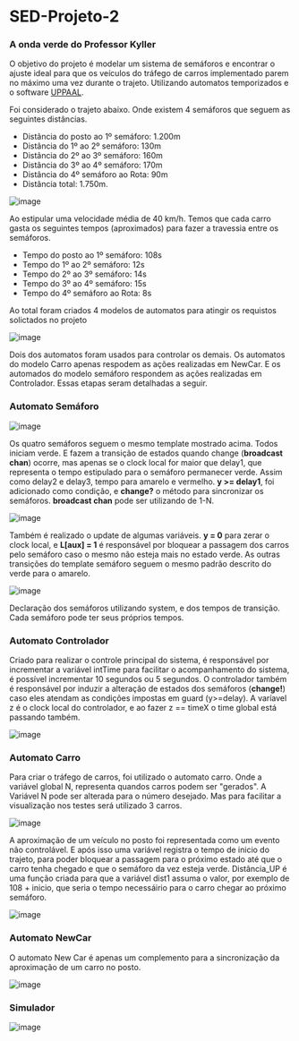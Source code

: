 # SED-Projeto-2
### A onda verde do Professor Kyller

O objetivo do projeto é modelar um sistema de semáforos e encontrar o ajuste ideal para que os veículos do tráfego de carros implementado parem no máximo uma vez durante o trajeto. Utilizando automatos temporizados e o software [UPPAAL](https://uppaal.org/).

Foi considerado o trajeto abaixo. Onde existem 4 semáforos que seguem as seguintes distâncias. 
- Distância do posto ao 1º semáforo: 1.200m
- Distância do 1º ao 2º semáforo: 130m
- Distância do 2º ao 3º semáforo: 160m
- Distância do 3º ao 4º semáforo: 170m
- Distância do 4º semáforo ao Rota: 90m
- Distância total: 1.750m.

![image](https://github.com/DouradoR/SED-Projeto-2/assets/86689951/17711cbf-e576-477c-b415-b1ec1c7251ae)

Ao estipular uma velocidade média de 40 km/h. Temos que cada carro gasta os seguintes tempos (aproximados) para fazer a travessia entre os semáforos.
- Tempo do posto ao 1º semáforo: 108s
- Tempo do 1º ao 2º semáforo: 12s
- Tempo do 2º ao 3º semáforo: 14s
- Tempo do 3º ao 4º semáforo: 15s
- Tempo do 4º semáforo ao Rota: 8s


Ao total foram criados 4 modelos de automatos para atingir os requistos solictados no projeto

![image](https://github.com/DouradoR/SED-Projeto-2/assets/86689951/2c6248ba-b23e-41af-ab7c-065222e9d0ae)


Dois dos automatos foram usados para controlar os demais. Os automatos do modelo Carro apenas respodem as ações realizadas em NewCar. E os automados do modelo semáforo respondem as ações realizadas em Controlador. Essas etapas seram detalhadas a seguir. 

### Automato Semáforo

![image](https://github.com/DouradoR/SED-Projeto-2/assets/86689951/662a36cd-8c72-435f-9ac8-9487963d4ccf)

Os quatro semáforos seguem o mesmo template mostrado acima. Todos iniciam verde. E fazem a transição de estados quando change (__broadcast chan__) ocorre, mas apenas se o clock local for maior que delay1, que representa o tempo estipulado para o semáforo permanecer verde. Assim como delay2 e delay3, tempo para amarelo e vermelho. __y >= delay1__, foi adicionado como condição, e __change?__ o método para sincronizar os semáforos. __broadcast chan__ pode ser utilizando de 1-N. 

![image](https://github.com/DouradoR/SED-Projeto-2/assets/86689951/e50d48bd-6a1f-4c4f-b60b-eeca4650f178)

Também é realizado o update de algumas variáveis. __y = 0__ para zerar o clock local, e __L[aux] = 1__ é responsável por bloquear a passagem dos carros pelo semáforo caso o mesmo não esteja mais no estado verde. As outras transições do template semáforo seguem o mesmo padrão descrito do verde para o amarelo. 

![image](https://github.com/DouradoR/SED-Projeto-2/assets/86689951/65d2c9f4-5750-440f-9f31-1a0958e2b03e)

Declaração dos semáforos utilizando system, e dos tempos de transição. Cada semáforo pode ter seus próprios tempos.


### Automato Controlador

Criado para realizar o controle principal do sistema, é responsável por incrementar a variável intTime para facilitar o acompanhamento do sistema, é possível incrementar 10 segundos ou 5 segundos. O controlador também é responsável por induzir a alteração de estados dos semáforos (__change!__) caso eles atendam as condições impostas em guard (y>=delay). A varíavel z é o clock local do controlador, e ao fazer z == timeX o time global está passando também.  

![image](https://github.com/DouradoR/SED-Projeto-2/assets/86689951/c9b8b0e0-2400-4a5c-add7-711ecacf08e0)


### Automato Carro

Para criar o tráfego de carros, foi utilizado o automato carro. Onde a variável global N, representa quandos carros podem ser "gerados". A Variável N pode ser alterada para o número desejado. Mas para facilitar a visualização nos testes será utilizado 3 carros.  

![image](https://github.com/DouradoR/SED-Projeto-2/assets/86689951/6f436f8f-0c2c-4d96-b262-121e69c1bc3a)

A aproximação de um veículo no posto foi representada como um evento não controlável. E após isso uma variável registra o tempo de inicio do trajeto, para poder bloquear a passagem para o próximo estado até que o carro tenha chegado e que o semáforo da vez esteja verde. Distância_UP é uma função criada para que a variável dist1 assuma o valor, por exemplo de 108 + inicio, que seria o tempo necessáirio para o carro chegar ao próximo semáforo.  

![image](https://github.com/DouradoR/SED-Projeto-2/assets/86689951/0e4a1617-c99e-4d9b-a948-fb805f842abc)


### Automato NewCar

O automato New Car é apenas um complemento para a sincronização da aproximação de um carro no posto. 

![image](https://github.com/DouradoR/SED-Projeto-2/assets/86689951/75c6466b-f1c0-4a85-9c37-907f4aa2a180)


### Simulador

![image](https://github.com/DouradoR/SED-Projeto-2/assets/86689951/d63803e8-8313-427d-a4d4-d2c2d9d4301d)



